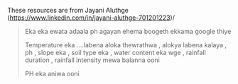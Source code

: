 These resources are from Jayani Aluthge (https://www.linkedin.com/in/jayani-aluthge-701201223)/

>Eka eka ewata adaala ph agayan ehema boogeth ekkama google thiye
>
>Temperature eka ....labena aloka thewrathwa , alokya labena kalaya , ph , slope eka  , soil type eka , water content eka wge , 
rainfall duration  , rainfall intensity mewa  balanna ooni
>
> PH eka aniwa ooni
>
